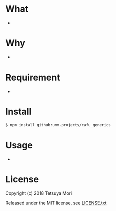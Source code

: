 # What

* 

# Why

* 

# Requirement

* 

# Install

```shell
$ npm install github:umm-projects/cafu_generics
```

# Usage

* 

# License

Copyright (c) 2018 Tetsuya Mori

Released under the MIT license, see [LICENSE.txt](LICENSE.txt)

